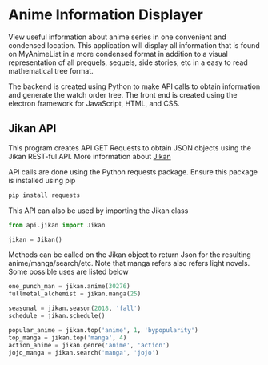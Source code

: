 # Anime Information Displayer
View useful information about anime series in one convenient and condensed location. This application will display all information that is found on MyAnimeList in a more condensed format in addition to a visual representation of all prequels, sequels, side stories, etc in a easy to read mathematical tree format.

The backend is created using Python to make API calls to obtain information and generate the watch order tree. The front end is created using the electron framework for JavaScript, HTML, and CSS. 

## Jikan API
This program creates API GET Requests to obtain JSON objects using the Jikan REST-ful API. More information about [Jikan](https://jikan.docs.apiary.io/#)

API calls are done using the Python requests package. Ensure this package is installed using pip

```bash
pip install requests
```

This API can also be used by importing the Jikan class

```python
from api.jikan import Jikan

jikan = Jikan()
```

Methods can be called on the Jikan object to return Json for the resulting anime/manga/search/etc. Note that manga refers also refers light novels. Some possible uses are listed below

```python
one_punch_man = jikan.anime(30276)
fullmetal_alchemist = jikan.manga(25)

seasonal = jikan.season(2018, 'fall')
schedule = jikan.schedule()

popular_anime = jikan.top('anime', 1, 'bypopularity')
top_manga = jikan.top('manga', 4)
action_anime = jikan.genre('anime', 'action')
jojo_manga = jikan.search('manga', 'jojo')
```
